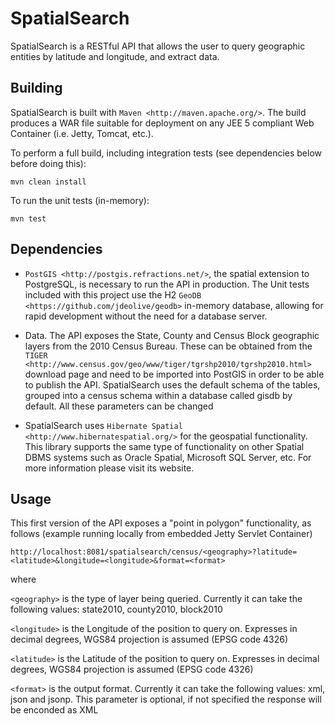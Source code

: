 SpatialSearch
=============

SpatialSearch is a RESTful API that allows the user to query geographic entities by latitude and longitude, and extract data. 

Building
--------

SpatialSearch is built with `Maven <http://maven.apache.org/>`. The build produces a WAR file suitable for deployment on any JEE 5 compliant Web Container (i.e. Jetty, Tomcat, etc.). 

To perform a full build, including integration tests (see dependencies below before doing this):

`mvn clean install`

To run the unit tests (in-memory):

`mvn test`


Dependencies
------------

* `PostGIS <http://postgis.refractions.net/>`, the spatial extension to PostgreSQL, is necessary to run the API in production. The Unit tests included with this project use the H2 `GeoDB <https://github.com/jdeolive/geodb>` in-memory database, allowing for rapid development without the need for a database server. 

* Data. The API exposes the State, County and Census Block geographic layers from the 2010 Census Bureau. These can be obtained from the `TIGER <http://www.census.gov/geo/www/tiger/tgrshp2010/tgrshp2010.html>` download page and need to be imported into PostGIS in order to be able to publish the API. SpatialSearch uses the default schema of the tables, grouped into a census schema within a database called gisdb by default. All these parameters can be changed

* SpatialSearch uses `Hibernate Spatial <http://www.hibernatespatial.org/>` for the geospatial functionality. This library supports the same type of functionality on other Spatial DBMS systems such as Oracle Spatial, Microsoft SQL Server, etc. For more information please visit its website.

Usage
-----

This first version of the API exposes a "point in polygon" functionality, as follows (example running locally from embedded Jetty Servlet Container)

`http://localhost:8081/spatialsearch/census/<geography>?latitude=<latitude>&longitude=<longitude>&format=<format>`

where

`<geography>` is the type of layer being queried. Currently it can take the following values: state2010, county2010, block2010

`<longitude>` is the Longitude of the position to query on. Expresses in decimal degrees, WGS84 projection is assumed (EPSG code 4326)

`<latitude>` is the Latitude of the position to query on. Expresses in decimal degrees, WGS84 projection is assumed (EPSG code 4326)

`<format>` is the output format. Currently it can take the following values: xml, json and jsonp. This parameter is optional, if not specified the response will be enconded as XML

